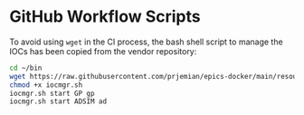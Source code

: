 # GitHub Workflow Scripts

To avoid using `wget` in the CI process, the bash shell script to manage the
IOCs has been copied from the vendor repository:

```bash
cd ~/bin
wget https://raw.githubusercontent.com/prjemian/epics-docker/main/resources/iocmgr.sh
chmod +x iocmgr.sh
iocmgr.sh start GP gp
iocmgr.sh start ADSIM ad
```
